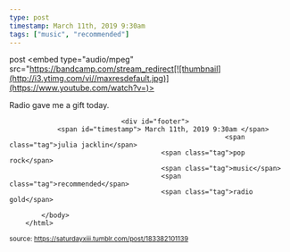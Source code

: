 ```yaml
---
type: post
timestamp: March 11th, 2019 9:30am
tags: ["music", "recommended"]
---
```

post
<embed type="audio/mpeg" src="https://bandcamp.com/stream_redirect[![thumbnail](http://i3.ytimg.com/vi/ /maxresdefault.jpg)](https://www.youtube.com/watch?v= )></embed>
                    
                                               
Radio gave me a gift today.
 
                                    
                                <div id="footer">
                <span id="timestamp"> March 11th, 2019 9:30am </span>
                                                          <span class="tag">julia jacklin</span>
                                          <span class="tag">pop rock</span>
                                          <span class="tag">music</span>
                                          <span class="tag">recommended</span>
                                          <span class="tag">radio gold</span>
                                                    
            </body>
        </html>

        
<small>source: https://saturdayxiii.tumblr.com/post/183382101139</small>